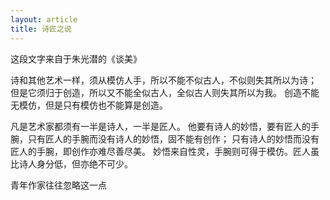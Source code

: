 ```yaml
---
layout: article
title: 诗匠之说
---
```

这段文字来自于朱光潜的《谈美》


诗和其他艺术一样，须从模仿人手，所以不能不似古人，不似则失其所以为诗；
但是它须归于创造，所以又不能全似古人，全似古人则失其所以为我。
创造不能无模仿，但是只有模仿也不能算是创造。


凡是艺术家都须有一半是诗人，一半是匠人。
他要有诗人的妙悟，要有匠人的手腕，只有匠人的手腕而没有诗人的妙悟，固不能有创作；
只有诗人的妙悟而没有匠人的手腕，即创作亦难尽善尽美。
妙悟来自性灵，手腕则可得于模仿。匠人虽比诗人身分低，但亦绝不可少。

青年作家往往忽略这一点